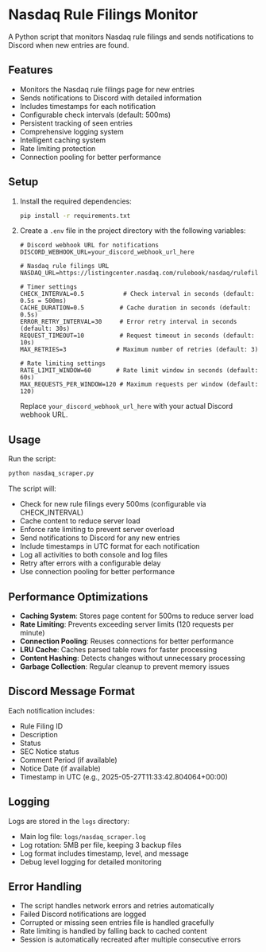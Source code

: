 # Nasdaq Rule Filings Monitor

A Python script that monitors Nasdaq rule filings and sends notifications to Discord when new entries are found.

## Features

- Monitors the Nasdaq rule filings page for new entries
- Sends notifications to Discord with detailed information
- Includes timestamps for each notification
- Configurable check intervals (default: 500ms)
- Persistent tracking of seen entries
- Comprehensive logging system
- Intelligent caching system
- Rate limiting protection
- Connection pooling for better performance

## Setup

1. Install the required dependencies:
   ```bash
   pip install -r requirements.txt
   ```

2. Create a `.env` file in the project directory with the following variables:
   ```
   # Discord webhook URL for notifications
   DISCORD_WEBHOOK_URL=your_discord_webhook_url_here

   # Nasdaq rule filings URL
   NASDAQ_URL=https://listingcenter.nasdaq.com/rulebook/nasdaq/rulefilings

   # Timer settings
   CHECK_INTERVAL=0.5           # Check interval in seconds (default: 0.5s = 500ms)
   CACHE_DURATION=0.5          # Cache duration in seconds (default: 0.5s)
   ERROR_RETRY_INTERVAL=30     # Error retry interval in seconds (default: 30s)
   REQUEST_TIMEOUT=10          # Request timeout in seconds (default: 10s)
   MAX_RETRIES=3              # Maximum number of retries (default: 3)

   # Rate limiting settings
   RATE_LIMIT_WINDOW=60       # Rate limit window in seconds (default: 60s)
   MAX_REQUESTS_PER_WINDOW=120 # Maximum requests per window (default: 120)
   ```

   Replace `your_discord_webhook_url_here` with your actual Discord webhook URL.

## Usage

Run the script:
```bash
python nasdaq_scraper.py
```

The script will:
- Check for new rule filings every 500ms (configurable via CHECK_INTERVAL)
- Cache content to reduce server load
- Enforce rate limiting to prevent server overload
- Send notifications to Discord for any new entries
- Include timestamps in UTC format for each notification
- Log all activities to both console and log files
- Retry after errors with a configurable delay
- Use connection pooling for better performance

## Performance Optimizations

- **Caching System**: Stores page content for 500ms to reduce server load
- **Rate Limiting**: Prevents exceeding server limits (120 requests per minute)
- **Connection Pooling**: Reuses connections for better performance
- **LRU Cache**: Caches parsed table rows for faster processing
- **Content Hashing**: Detects changes without unnecessary processing
- **Garbage Collection**: Regular cleanup to prevent memory issues

## Discord Message Format

Each notification includes:
- Rule Filing ID
- Description
- Status
- SEC Notice status
- Comment Period (if available)
- Notice Date (if available)
- Timestamp in UTC (e.g., 2025-05-27T11:33:42.804064+00:00)

## Logging

Logs are stored in the `logs` directory:
- Main log file: `logs/nasdaq_scraper.log`
- Log rotation: 5MB per file, keeping 3 backup files
- Log format includes timestamp, level, and message
- Debug level logging for detailed monitoring

## Error Handling

- The script handles network errors and retries automatically
- Failed Discord notifications are logged
- Corrupted or missing seen entries file is handled gracefully
- Rate limiting is handled by falling back to cached content
- Session is automatically recreated after multiple consecutive errors
